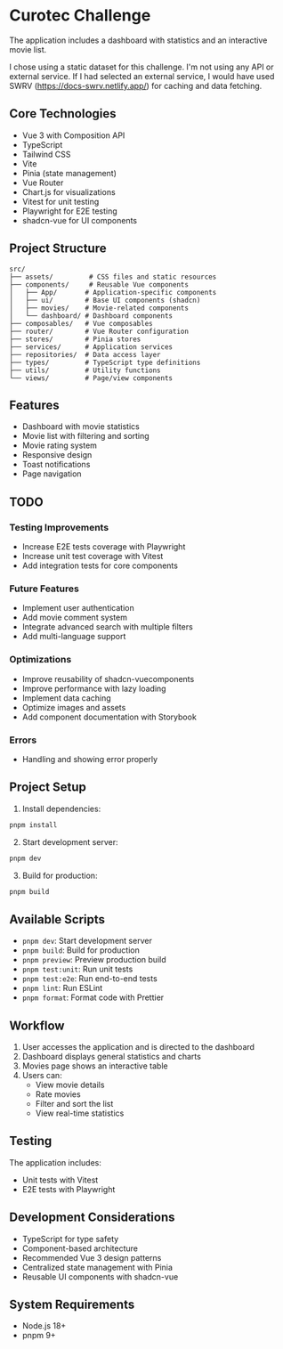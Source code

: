 # Curotec Challenge

The application includes a dashboard with statistics and an interactive movie list.

I chose using a static dataset for this challenge. I'm not using any API or external service.
If I had selected an external service, I would have used SWRV (https://docs-swrv.netlify.app/) for caching and data fetching.

## Core Technologies

- Vue 3 with Composition API
- TypeScript
- Tailwind CSS
- Vite
- Pinia (state management)
- Vue Router
- Chart.js for visualizations
- Vitest for unit testing
- Playwright for E2E testing
- shadcn-vue for UI components

## Project Structure

```
src/
├── assets/         # CSS files and static resources
├── components/     # Reusable Vue components
│   ├── App/       # Application-specific components
│   ├── ui/        # Base UI components (shadcn)
│   ├── movies/    # Movie-related components
│   └── dashboard/ # Dashboard components
├── composables/   # Vue composables
├── router/        # Vue Router configuration
├── stores/        # Pinia stores
├── services/      # Application services
├── repositories/  # Data access layer
├── types/         # TypeScript type definitions
├── utils/         # Utility functions
└── views/         # Page/view components
```

## Features

- Dashboard with movie statistics
- Movie list with filtering and sorting
- Movie rating system
- Responsive design
- Toast notifications
- Page navigation

## TODO

### Testing Improvements

- Increase E2E tests coverage with Playwright
- Increase unit test coverage with Vitest
- Add integration tests for core components

### Future Features

- Implement user authentication
- Add movie comment system
- Integrate advanced search with multiple filters
- Add multi-language support

### Optimizations

- Improve reusability of shadcn-vuecomponents
- Improve performance with lazy loading
- Implement data caching
- Optimize images and assets
- Add component documentation with Storybook

### Errors

- Handling and showing error properly

## Project Setup

1. Install dependencies:

```sh
pnpm install
```

2. Start development server:

```sh
pnpm dev
```

3. Build for production:

```sh
pnpm build
```

## Available Scripts

- `pnpm dev`: Start development server
- `pnpm build`: Build for production
- `pnpm preview`: Preview production build
- `pnpm test:unit`: Run unit tests
- `pnpm test:e2e`: Run end-to-end tests
- `pnpm lint`: Run ESLint
- `pnpm format`: Format code with Prettier

## Workflow

1. User accesses the application and is directed to the dashboard
2. Dashboard displays general statistics and charts
3. Movies page shows an interactive table
4. Users can:
   - View movie details
   - Rate movies
   - Filter and sort the list
   - View real-time statistics

## Testing

The application includes:

- Unit tests with Vitest
- E2E tests with Playwright

## Development Considerations

- TypeScript for type safety
- Component-based architecture
- Recommended Vue 3 design patterns
- Centralized state management with Pinia
- Reusable UI components with shadcn-vue

## System Requirements

- Node.js 18+
- pnpm 9+
